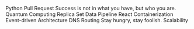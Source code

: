 Python Pull Request Success is not in what you have, but who you are. Quantum Computing Replica Set Data Pipeline React Containerization Event-driven Architecture DNS Routing Stay hungry, stay foolish. Scalability
